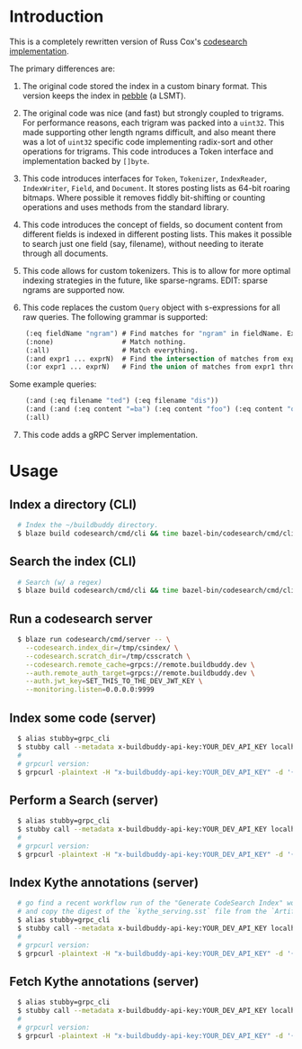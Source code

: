 # Introduction

This is a completely rewritten version of Russ Cox's [codesearch implementation](https://github.com/google/codesearch).

The primary differences are:

1. The original code stored the index in a custom binary format. This version keeps the index in [pebble](https://pkg.go.dev/github.com/cockroachdb/pebble) (a LSMT).

2. The original code was nice (and fast) but strongly coupled to trigrams. For performance reasons, each trigram was packed into a `uint32`. This made supporting other length ngrams difficult, and also meant there was a lot of `uint32` specific code implementing radix-sort and other operations for trigrams. This code introduces a Token interface and implementation backed by `[]byte`.

3. This code introduces interfaces for `Token`, `Tokenizer`, `IndexReader`, `IndexWriter`, `Field`, and `Document`. It stores posting lists as 64-bit roaring bitmaps. Where possible it removes fiddly bit-shifting or counting operations and uses methods from the standard library.

4. This code introduces the concept of fields, so document content from different fields is indexed in different posting lists. This makes it possible to search just one field (say, filename), without needing to iterate through all documents.

5. This code allows for custom tokenizers. This is to allow for more optimal indexing strategies in the future, like sparse-ngrams. EDIT: sparse ngrams are supported now.

6. This code replaces the custom `Query` object with s-expressions for all raw queries. The following grammar is supported:

```lisp
	(:eq fieldName "ngram") # Find matches for "ngram" in fieldName. Example: (:eq filename ".go")
	(:none)                 # Match nothing.
	(:all)                  # Match everything.
	(:and expr1 ... exprN)  # Find the intersection of matches from expr1 through exprN.
	(:or expr1 ... exprN)   # Find the union of matches from expr1 through exprN.
```

Some example queries:

```lisp
	(:and (:eq filename "ted") (:eq filename "dis"))
	(:and (:and (:eq content "=ba") (:eq content "foo") (:eq content "o=b") (:eq content "oo=")) (:or (:eq content "bar") (:eq content "baz")))
	(:all)
```

7. This code adds a gRPC Server implementation.

# Usage

## Index a directory (CLI)

```bash
  # Index the ~/buildbuddy directory.
  $ blaze build codesearch/cmd/cli && time bazel-bin/codesearch/cmd/cli/cli_/cli index --index_dir=/tmp/csindex ~/buildbuddy
```

## Search the index (CLI)

```bash
  # Search (w/ a regex)
  $ blaze build codesearch/cmd/cli && time bazel-bin/codesearch/cmd/cli/cli_/cli search --index_dir=/tmp/csindex "className=\.*"
```

## Run a codesearch server

```bash
  $ blaze run codesearch/cmd/server -- \
    --codesearch.index_dir=/tmp/csindex/ \
	--codesearch.scratch_dir=/tmp/csscratch \
    --codesearch.remote_cache=grpcs://remote.buildbuddy.dev \
    --auth.remote_auth_target=grpcs://remote.buildbuddy.dev \
    --auth.jwt_key=SET_THIS_TO_THE_DEV_JWT_KEY \
    --monitoring.listen=0.0.0.0:9999
```

## Index some code (server)

```bash
  $ alias stubby=grpc_cli
  $ stubby call --metadata x-buildbuddy-api-key:YOUR_DEV_API_KEY localhost:2633 codesearch.service.CodesearchService.Index 'git_repo:<repo_url:"https://github.com/buildbuddy-io/buildbuddy"> repo_state:<commit_sha:"master">'
  #
  # grpcurl version:
  $ grpcurl -plaintext -H "x-buildbuddy-api-key:YOUR_DEV_API_KEY" -d '{"git_repo": {"repo_url":"https://github.com/buildbuddy-io/buildbuddy"}, "repo_state": {"commit_sha":"master"}}' localhost:2633 codesearch.service.CodesearchService.Index
```

## Perform a Search (server)

```bash
  $ alias stubby=grpc_cli
  $ stubby call --metadata x-buildbuddy-api-key:YOUR_DEV_API_KEY localhost:2633 codesearch.service.CodesearchService.Search 'query: <term: "package codesearch">'
  #
  # grpcurl version:
  $ grpcurl -plaintext -H "x-buildbuddy-api-key:YOUR_DEV_API_KEY" -d '{"query": {"term": "package codesearch"}}' localhost:2633 codesearch.service.CodesearchService.Search
```

## Index Kythe annotations (server)

```bash
  # go find a recent workflow run of the "Generate CodeSearch Index" workflow on dev
  # and copy the digest of the `kythe_serving.sst` file from the `Artifacts` tab
  $ alias stubby=grpc_cli
  $ stubby call --metadata x-buildbuddy-api-key:YOUR_DEV_API_KEY localhost:2633 codesearch.service.CodesearchService.IngestAnnotations 'sstable_name: <digest: <hash:"327b0639e2f515053584f19437a6756ae9f6a78b5d96931039b6b23aa1a97ff8" size_bytes:100000> cache_type: CAS>'
  #
  # grpcurl version:
  $ grpcurl -plaintext -H "x-buildbuddy-api-key:YOUR_DEV_API_KEY" -d '{"sstable_name": {"digest": {"hash":"YOUR_HASH", "size_bytes":1000000}, "cache_type":"CAS"}}' localhost:2633 codesearch.service.CodesearchService.IngestAnnotations
```

## Fetch Kythe annotations (server)

```bash
  $ alias stubby=grpc_cli
  $ stubby call --metadata x-buildbuddy-api-key:YOUR_DEV_API_KEY localhost:2633 codesearch.service.CodesearchService.KytheProxy 'decorations_request: <location: <ticket:"kythe://buildbuddy?path=proto/spawn_diff.proto"> references:true target_definitions:true semantic_scopes:true diagnostics:true>'
  #
  # grpcurl version:
  $ grpcurl -plaintext -H "x-buildbuddy-api-key:YOUR_DEV_API_KEY" -d '{"decorations_request":{"location": {"ticket":"kythe://buildbuddy?path=proto/spawn_diff.proto"}, "references":true, "target_definitions": true, "semantic_scopes": true, "diagnostics": true}}' localhost:2633 codesearch.service.CodesearchService.KytheProxy
```
